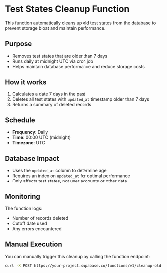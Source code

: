# Test States Cleanup Function

This function automatically cleans up old test states from the database to prevent storage bloat and maintain performance.

## Purpose

- Removes test states that are older than 7 days
- Runs daily at midnight UTC via cron job
- Helps maintain database performance and reduce storage costs

## How it works

1. Calculates a date 7 days in the past
2. Deletes all test states with `updated_at` timestamp older than 7 days
3. Returns a summary of deleted records

## Schedule

- **Frequency**: Daily
- **Time**: 00:00 UTC (midnight)
- **Timezone**: UTC

## Database Impact

- Uses the `updated_at` column to determine age
- Requires an index on `updated_at` for optimal performance
- Only affects test states, not user accounts or other data

## Monitoring

The function logs:
- Number of records deleted
- Cutoff date used
- Any errors encountered

## Manual Execution

You can manually trigger this cleanup by calling the function endpoint:

```bash
curl -X POST https://your-project.supabase.co/functions/v1/cleanup-old-test-states
``` 